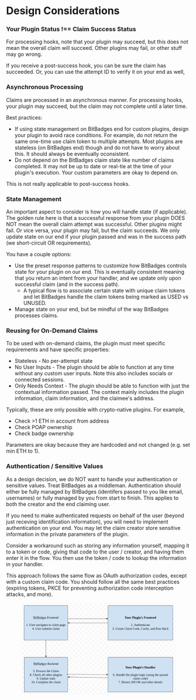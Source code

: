 # Design Considerations

### Your Plugin Status !== Claim Success Status

For processing hooks, note that your plugin may succeed, but this does not mean the overall claim will succeed. Other plugins may fail, or other stuff may go wrong.

If you receive a post-success hook, you can be sure the claim has succeeded. Or, you can use the attempt ID to verify it on your end as well,

### Asynchronous Processing

Claims are processed in an asynchronous manner. For processing hooks, your plugin may succeed, but the claim may not complete until a later time.

Best practices:

* If using state management on BitBadges end for custom plugins, design your plugin to avoid race conditions. For example, do not return the same one-time use claim token to multiple attempts. Most plugins are stateless (on BitBadges end) though and do not have to worry about this. It should always be eventually oconsistent.
* Do not depend on the BitBadges claim state like number of claims completed. It may not be up to date or real-tie at the time of your plugin's execution. Your custom parameters are okay to depend on.

This is not really applicable to post-success hooks.

### State Management

An important aspect to consider is how you will handle state (if applicable). The golden rule here is that a successful response from your plugin DOES NOT mean the overall claim attempt was successful. Other plugins might fail. Or vice versa, your plugin may fail, but the claim succeeds. We only update state on our end if your plugin passed and was in the success path (we short-circuit OR requirements).

You have a couple options:

* Use the preset response patterns to customize how BitBadges controls state for your plugin on our end. This is eventually consistent meaning that you return an intent from your handler, and we update only upon successful claim (and in the success path).
  * A typical flow is to associate certain state with unique claim tokens and let BitBadges handle the claim tokens being marked as USED vs UNUSED.
* Manage state on your end, but be mindful of the way BitBadges processes claims.

### Reusing for On-Demand Claims

To be used with on-demand claims, the plugin must meet specific requirements and have specific properties:

* Stateless - No per-attempt state
* No User Inputs - The plugin should be able to function at any time without any custom user inputs. Note this also includes socials or connected sessions.
* Only Needs Context - The plugin should be able to function with just the contextual information passed. The context mainly includes the plugin information, claim information, and the claimee's address.

Typically, these are only possible with crypto-native plugins. For example,

* Check >1 ETH in account from address
* Check POAP ownership
* Check badge ownership

Parameters are okay because they are hardcoded and not changed (e.g. set min ETH to 1).

### **Authentication / Sensitive Values**

As a design decision, we do NOT want to handle your authentication or sensitive values. Treat BitBadges as a middleman. Authentication should either be fully managed by BitBadges (identifers passed to you like email, usernames) or fully managed by you from start to finish. This applies to both the creator and the end claiming user.

If you need to make authenticated requests on behalf of the user (beyond just receving identification information), you will need to implement authentication on your end. You may let the claim creator store sensitive information in the private parameters of the plugin.

Consider a workaround such as storing any information yourself, mapping it to a token or code, giving that code to the user / creator, and having them enter it in the flow. You then use the token / code to lookup the information in your handler.

This approach follows the same flow as OAuth authorization codes, except with a custom claim code. You should follow all the same best practices (expiring tokens, PKCE for preventing authorization code interception attacks, and more).

<figure><img src="../../../../../.gitbook/assets/image (4) (1) (1) (1) (1) (1) (1) (1) (1) (1) (1).png" alt=""><figcaption></figcaption></figure>

